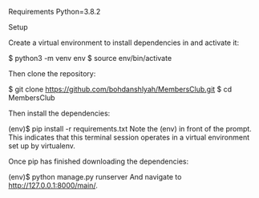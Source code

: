 Requirements 
Python=3.8.2

Setup

Create a virtual environment to install dependencies in and activate it:

$ python3 -m venv env
$ source env/bin/activate

Then clone the repository:

$ git clone https://github.com/bohdanshlyah/MembersClub.git
$ cd MembersClub

Then install the dependencies:

(env)$ pip install -r requirements.txt
Note the (env) in front of the prompt. This indicates that this terminal session operates in a virtual environment set up by virtualenv.

Once pip has finished downloading the dependencies:

(env)$ python manage.py runserver
And navigate to http://127.0.0.1:8000/main/.


